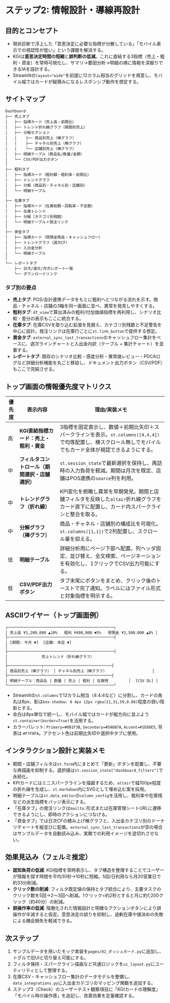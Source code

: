 # ステップ2: 情報設計・導線再設計

## 目的とコンセプト
- 現状診断で浮上した「意思決定に必要な指標が分散している」「モバイル表示での視認性が低い」という課題を解消する。
- KGIは**意思決定時間の短縮**と**誤判断の低減**。これに直結する3指標（売上・粗利・資金）を常時可視化し、サマリ→要因分析→明細の順に情報を深掘りできるIAを設計する。
- Streamlitの`layout="wide"`を前提に12カラム相当のグリッドを用意し、モバイル幅ではカードが縦積みになるレスポンシブ動作を想定する。

## サイトマップ
```text
Dashboard
├── 売上タブ
│   ├── 指標カード（売上高・前期比）
│   ├── トレンド折れ線グラフ（期間別売上）
│   ├── 分解セクション
│   │    ├── 商品別売上（棒グラフ）
│   │    ├── チャネル別売上（棒グラフ）
│   │    └── 店舗別売上（棒グラフ）
│   ├── 明細テーブル（商品名/数量/金額）
│   └── CSV/PDF出力ボタン
│
├── 粗利タブ
│   ├── 指標カード（粗利額・粗利率・前期比）
│   ├── トレンドグラフ
│   ├── 分解（商品別・チャネル別・店舗別）
│   └── 明細テーブル
│
├── 在庫タブ
│   ├── 指標カード（在庫総額・回転率・不足数）
│   ├── 在庫トレンド
│   ├── 分解（カテゴリ別残数）
│   └── 明細テーブル＋発注リンク
│
├── 資金タブ
│   ├── 指標カード（現預金残高・キャッシュフロー）
│   ├── トレンドグラフ（週次CF）
│   ├── 入出金分析
│   └── 明細テーブル
│
└── レポートタブ
    ├── 日次/週次/月次レポート一覧
    └── ダウンロードリンク
```

### タブ別の要点
- **売上タブ**: POS/会計連携データをもとに粗利へとつながる流れを示す。商品・チャネル・店舗の3軸を同一画面に並べ、異常を発見しやすくする。
- **粗利タブ**: `df_view`で算出済みの粗利/付加価値指標を再利用し、シナリオ比較・差分の表示もここに統合する。
- **在庫タブ**: 在庫CSVを取り込む拡張を見据え、カテゴリ別残数と不足警告を中心に設計。発注リンクは在庫行ごとに`st.link_button`で提供する想定。
- **資金タブ**: `external_sync_last_transactions`のキャッシュフロー集計をベースに、週次ラインチャートと入出金内訳（テーブル + 集計チャート）を並置する。
- **レポートタブ**: 既存のシナリオ比較・感度分析・異常値レビュー・PDCAログなど詳細分析機能を丸ごと移設し、ドキュメント出力ボタン（CSV/PDF）もここで完結させる。

## トップ画面の情報優先度マトリクス

| 優先度 | 表示内容 | 理由/実装メモ |
| --- | --- | --- |
| 高 | **KGI直結指標カード：売上・粗利・資金** | 3指標を固定表示し、数値＋前期比矢印＋スパークラインを表示。`st.columns([4,4,4])`で均等配置し、横スクロール無しでモバイルでもカード全体が視認できるようにする。 |
| 中 | **フィルタコントロール（期間選択・店舗選択）** | `st.session_state`で最新選択を保持し、再訪時の入力負荷を軽減。期間は月次を既定、店舗はPOS連携の`source`列を利用。 |
| 中 | **トレンドグラフ（折れ線）** | KPI変化を俯瞰し異常を早期発見。期間と店舗フィルタを反映した`altair`折れ線グラフをカード直下に配置し、カード内スパークラインと整合を取る。 |
| 中 | **分解グラフ（棒グラフ）** | 商品・チャネル・店舗別の構成比を可視化。`st.columns([1,1])`で2列配置し、スクロール量を抑える。 |
| 低 | **明細テーブル** | 詳細分析用にページ下部へ配置。列ヘッダ固定、並び替え、全文検索、ページネーションを有効化し、1クリックでCSV出力可能にする。 |
| 低 | **CSV/PDF出力ボタン** | タブ末尾にボタンをまとめ、クリック後のトーストで完了通知。ラベルにはファイル形式と対象指標を明示する。 |

## ASCIIワイヤー（トップ画面例）
```text
┌───────────────────────────────────────────────┐
│ 売上高 ¥1,200,000 ▲10%   粗利 ¥400,000 ▼5%   現預金 ¥3,500,000 ▲8% │
├───────────────────────────────────────────────┤
│ [期間: 今月 ▼]  [店舗: 本店 ▼]                                         │
├───────────────────────────────────────────────┤
│               売上トレンド（折れ線グラフ）                               │
├───────────────┬──────────────────────────────┤
│ 商品別売上（棒グラフ） │ チャネル別売上（棒グラフ）                    │
├───────────────┴──────────────────────────────┤
│ 明細テーブル：商品名 | 数量 | 売上 | 粗利 | 在庫残         │  [CSV DL] │
└───────────────────────────────────────────────┘
```
- Streamlitの`st.columns`で12カラム相当（4:4:4など）に分割し、カードの角丸は8px、影は`box-shadow: 0 4px 12px rgba(11,31,59,0.08)`程度の弱い陰影とする。
- 余白は8px単位で統一し、モバイル幅ではカードが縦方向に並ぶよう`st.container(border=True)`を活用する。
- カラーパレット: `Primary=#0B1F3B`, `Secondary=#5A6B7A`, `Accent=#1E88E5`, 背景は `#F7F8FA`。アクセント色は前期比矢印や選択中タブに使用。

## インタラクション設計と実装メモ
- 期間・店舗フィルタは`st.form`内にまとめて「更新」ボタンを配置し、不要な再描画を抑制する。選択値は`st.session_state["dashboard_filters"]`で永続化。
- KPIカードにはミニスパークラインを描画するため、`altair`で幅100px程度の折れ線を生成し、`st.markdown`内にSVGとして埋め込む案を採用。
- 明細テーブルは`st.data_editor`の`column_config`を活用し、粗利率や在庫残などの派生指標をバッジ表示にする。
- 「在庫タブ」の発注リンクは`mailto:`形式または在庫管理シートURLに遷移できるようにし、即時のアクションにつなげる。
- 「資金タブ」では日次CFの積み上げ棒グラフと、入出金カテゴリ別のドーナツチャートを縦並びに配置。`external_sync_last_transactions`が空の場合はサンプルデータを自動読み込み、実務での利用イメージを途切れさせない。

## 効果見込み（フェルミ推定）
- **認知負荷の低減**: KGI指標を常時表示し、タブ構造を整理することでユーザーが情報を探す時間を平均30秒→10秒に短縮。5回/日利用なら月20営業日で約33分削減。
- **クリック数の削減**: フィルタ既定値の保持とタブ統合により、主要タスクのクリック数を5回→2〜3回へ削減。1クリック=約2秒とすると月に約1,200クリック（約40分）の削減。
- **誤操作率の低減**: 階層化された情報設計と明確なアクションボタンにより誤操作が半減すると仮定。意思決定の誤りを抑制し、過剰在庫や値決めの失敗による機会損失を軽減できる。

## 次ステップ
1. サンプルデータを用いたモック実装を`pages/02_ダッシュボード.py`に追加し、トグルで旧UIと切り替え可能にする。
2. フィルタ保持・スパークライン描画など共通ロジックを`ui_layout.py`にユーティリティとして整理する。
3. 在庫CSV・キャッシュフロー集計のデータモデルを整備し、`data_integrations.py`に入出金カテゴリのマッピング関数を追加する。
4. ステップ3（Check）のユーザーテスト観察項目に「KGIカードの理解度」「モバイル時の操作感」を追記し、改善効果を定量確認する。
